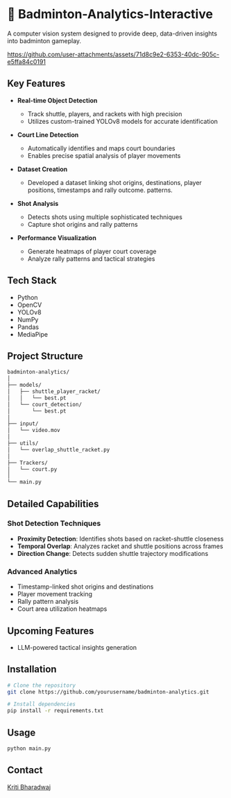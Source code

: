 # 🏸 Badminton-Analytics-Interactive

A computer vision system designed to provide deep, data-driven insights into badminton gameplay.

https://github.com/user-attachments/assets/71d8c9e2-6353-40dc-905c-e5ffa84c0191

## Key Features

- **Real-time Object Detection**
  - Track shuttle, players, and rackets with high precision
  - Utilizes custom-trained YOLOv8 models for accurate identification

- **Court Line Detection**
  - Automatically identifies and maps court boundaries
  - Enables precise spatial analysis of player movements
    
- **Dataset Creation**
  - Developed a dataset linking shot origins, destinations, player positions, timestamps and rally outcome.
patterns.

- **Shot Analysis**
  - Detects shots using multiple sophisticated techniques
  - Capture shot origins and rally patterns

- **Performance Visualization**
  - Generate heatmaps of player court coverage
  - Analyze rally patterns and tactical strategies

## Tech Stack

- Python
- OpenCV
- YOLOv8
- NumPy
- Pandas
- MediaPipe

## Project Structure
```bash
badminton-analytics/
│
├── models/
│   ├── shuttle_player_racket/
│   │   └── best.pt
│   └── court_detection/
│       └── best.pt
│
├── input/
│   └── video.mov
│
├── utils/
│   └── overlap_shuttle_racket.py
│
├── Trackers/
│   └── court.py
│
└── main.py
```

## Detailed Capabilities

### Shot Detection Techniques
- **Proximity Detection**: Identifies shots based on racket-shuttle closeness
- **Temporal Overlap**: Analyzes racket and shuttle positions across frames
- **Direction Change**: Detects sudden shuttle trajectory modifications

### Advanced Analytics
- Timestamp-linked shot origins and destinations
- Player movement tracking
- Rally pattern analysis
- Court area utilization heatmaps

## Upcoming Features
- LLM-powered tactical insights generation
  
## Installation
```bash
# Clone the repository
git clone https://github.com/yourusername/badminton-analytics.git

# Install dependencies
pip install -r requirements.txt
```
## Usage
```bash
python main.py
```

## Contact
[Kriti Bharadwaj](mailto:kriti.bharadwaj03@gmail.com)




